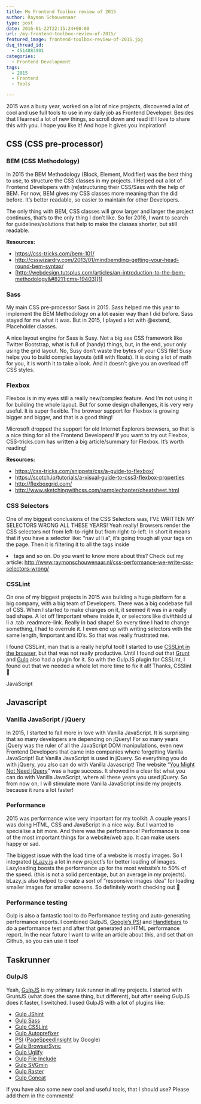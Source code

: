 ```yaml
---
title: My Frontend Toolbox review of 2015
author: Raymon Schouwenaar
type: post
date: 2016-01-22T22:15:24+00:00
url: /my-frontend-toolbox-review-of-2015/
featured_image: frontend-toolbox-review-of-2015.jpg
dsq_thread_id:
  - 4514883901
categories:
  - Frontend Development
tags:
  - 2015
  - Frontend
  - Tools

---
```

2015 was a busy year, worked on a lot of nice projects, discovered a lot of cool and use full tools to use in my daily job as Frontend Developer. Besides that I learned a lot of new things, so scroll down and read it! I love to share this with you. I hope you like it! And hope it gives you inspiration!

## CSS (CSS pre-processor)

### BEM (CSS Methodology)

In 2015 the BEM Methodology (Block, Element, Modifier) was the best thing to use, to structure the CSS classes in my projects. I Helped out a lot of Frontend Developers with (re)structuring their CSS/Sass with the help of BEM. For now, BEM gives my CSS classes more meaning than the did before. It&#8217;s better readable, so easier to maintain for other Developers.

The only thing with BEM, CSS classes will grow larger and larger the project continues, that&#8217;s to the only thing I don&#8217;t like. So for 2016, I want to search for guidelines/solutions that help to make the classes shorter, but still readable.

**Resources:**

  * <https://css-tricks.com/bem-101/>
  * <http://csswizardry.com/2013/01/mindbemding-getting-your-head-round-bem-syntax/>
  * [http://webdesign.tutsplus.com/articles/an-introduction-to-the-bem-methodology&#8211;cms-19403][1]

### Sass

My main CSS pre-processor Sass in 2015. Sass helped me this year to implement the BEM Methodology on a lot easier way than I did before. Sass stayed for me what it was. But in 2015, I played a lot with @extend, Placeholder classes.

A nice layout engine for Sass is Susy. Not a big ass CSS framework like Twitter Bootstrap, what is full of (handy) things, but, in the end, your only using the grid layout. No, Susy don&#8217;t waste the bytes of your CSS file! Susy helps you to build complex layouts (still with floats). It is doing a lot of math for you, it is worth it to take a look. And it doesn&#8217;t give you an overload off CSS styles.

### Flexbox

Flexbox is in my eyes still a really new/complex feature. And I&#8217;m not using it for building the whole layout. But for some design challenges, it is very very useful. It is super flexible. The browser support for Flexbox is growing bigger and bigger, and that is a good thing!

Microsoft dropped the support for old Internet Explorers browsers, so that is a nice thing for all the Frontend Developers! If you want to try out Flexbox, CSS-tricks.com has written a big article/summary for Flexbox. It&#8217;s worth reading!

**Resources:**

  * <https://css-tricks.com/snippets/css/a-guide-to-flexbox/>
  * <https://scotch.io/tutorials/a-visual-guide-to-css3-flexbox-properties>
  * <http://flexboxgrid.com/>
  * <http://www.sketchingwithcss.com/samplechapter/cheatsheet.html>

### CSS Selectors

One of my biggest conclusions of the CSS Selectors was, I&#8217;VE WRITTEN MY SELECTORS WRONG ALL THESE YEARS! Yeah really! Browsers render the CSS selectors not from left-to-right but from right-to-left. In short it means that if you have a selector like: &#8220;nav ul li a&#8221;, it&#8217;s going trough all your <a> tags on the page. Then it is filtering it to all the <a> tags inside <li> tags and so on. Do you want to know more about this? Check out my article: <http://www.raymonschouwenaar.nl/css-performance-we-write-css-selectors-wrong/>

### CSSLint

On one of my biggest projects in 2015 was building a huge platform for a big company, with a big team of Developers. There was a big codebase full of CSS. When I started to make changes on it, it seemed it was in a really bad shape. A lot off !important where inside it, or selectors like div#thisId ul li a .tab .readmore-link. Really in bad shape! So every time I had to change something, I had to overrule it. I even end up with writing selectors with the same length, !important and ID&#8217;s. So that was really frustrated me.

I found CSSLint, man that is a really helpful tool! I started to use [CSSLint in the browser][2], but that was not really productive. Until I found out that [Grunt][3] and [Gulp][4] also had a plugin for it. So with the GulpJS plugin for CSSLint, I found out that we needed a whole lot more time to fix it all! Thanks, CSSlint 🙂

JavaScript

## Javascript

### Vanilla JavaScript / jQuery

In 2015, I started to fall more in love with Vanilla JavaScript. It is surprising that so many developers are depending on jQuery! For so many years jQuery was the ruler of all the JavaScript DOM manipulations, even new Frontend Developers that came into companies where forgetting Vanilla JavaScript! But Vanilla JavaScript is used in jQuery. So everything you do with jQuery, you also can do with Vanilla Javascript! The website &#8220;[You Might Not Need jQuery][5]&#8221; was a huge success. It showed in a clear list what you can do with Vanilla JavaScript, where all these years you used jQuery. So from now on, I will stimulate more Vanilla JavaScript inside my projects because it runs a lot faster!

### Performance

2015 was performance wise very important for my toolkit. A couple years I was doing HTML, CSS and JavaScript in a nice way. But I wanted to specialise a bit more. And there was the performance! Performance is one of the most important things for a website/web app. It can make users happy or sad.

The biggest issue with the load time of a website is mostly images. So I integrated [bLazy.js][6] a lot in new project&#8217;s for better loading of images. Lazyloading boosts the performance up for the most website&#8217;s to 50% of the speed. (this is not a solid percentage, but an average in my projects). bLazy.js also helped to create a sort of &#8220;responsive images idea&#8221; for loading smaller images for smaller screens. So definitely worth checking out 🙂

### Performance testing

Gulp is also a fantastic tool to do Performance testing and auto-generating performance reports. I combined GulpJS, [Google&#8217;s PSI][7] and [Handlebars][8] to do a performance test and after that generated an HTML performance report. In the near future I want to write an article about this, and set that on Github, so you can use it too!

## Taskrunner

### GulpJS

Yeah, [GulpJS][9] is my primary task runner in all my projects. I started with GruntJS (what does the same thing, but different), but after seeing GulpJS does it faster, I switched. I used GulpJS with a lot of plugins like:

  * [Gulp JShint][10]
  * [Gulp Sass][11]
  * [Gulp CSSLint][12]
  * [Gulp Autoprefixer][13]
  * [PSI][14] ([PageSpeedInsight][7] by Google)
  * [Gulp BrowserSync][15]
  * [Gulp Uglify][16]
  * [Gulp File Include][17]
  * [Gulp SVGmin][18]
  * [Gulp Raster][19]
  * [Gulp Concat][20]

If you have also some new cool and useful tools, that I should use? Please add them in the comments!

 [1]: http://webdesign.tutsplus.com/articles/an-introduction-to-the-bem-methodology--cms-19403
 [2]: http://csslint.net/
 [3]: https://www.npmjs.com/package/grunt-contrib-csslint
 [4]: https://www.npmjs.com/package/gulp-csslint
 [5]: http://youmightnotneedjquery.com/
 [6]: http://dinbror.dk/blog/blazy/
 [7]: https://developers.google.com/speed/pagespeed/insights/
 [8]: http://handlebarsjs.com/
 [9]: http://gulpjs.com/
 [10]: https://github.com/spalger/gulp-jshint
 [11]: https://github.com/dlmanning/gulp-sass
 [12]: https://github.com/lazd/gulp-csslint
 [13]: https://github.com/sindresorhus/gulp-autoprefixer
 [14]: https://github.com/addyosmani/psi
 [15]: https://github.com/BrowserSync/gulp-browser-sync
 [16]: https://github.com/terinjokes/gulp-uglify
 [17]: https://github.com/coderhaoxin/gulp-file-include
 [18]: https://github.com/ben-eb/gulp-svgmin
 [19]: https://github.com/otouto/gulp-raster
 [20]: https://github.com/contra/gulp-concat